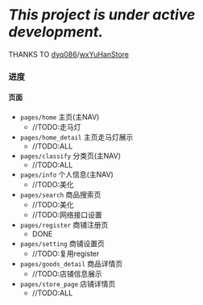 # *This project is under active development.*

THANKS TO [dyq086](https://github.com/dyq086)/[wxYuHanStore](https://github.com/dyq086/wxYuHanStore)


### 进度

#### 页面

- `pages/home` 主页(主NAV)
    - //TODO:走马灯
- `pages/home_detail` 主页走马灯展示
    - //TODO:ALL
- `pages/classify` 分类页(主NAV)
    - //TODO:ALL
- `pages/info` 个人信息(主NAV)
    - //TODO:美化
- `pages/search` 商品搜索页
    - //TODO:美化
    - //TODO:网络接口设置
- `pages/register` 商铺注册页
    - DONE
- `pages/setting` 商铺设置页
    - //TODO:复用register
- `pages/goods_detail` 商品详情页
    - //TODO:店铺信息展示
- `pages/store_page` 店铺详情页
    - //TODO:ALL
